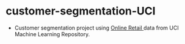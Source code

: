 # customer-segmentation-UCI
 
- Customer segmentation project using <a href="https://archive.ics.uci.edu/ml/datasets/online+retail"> Online Retail </a> data from UCI Machine Learning Repository.
